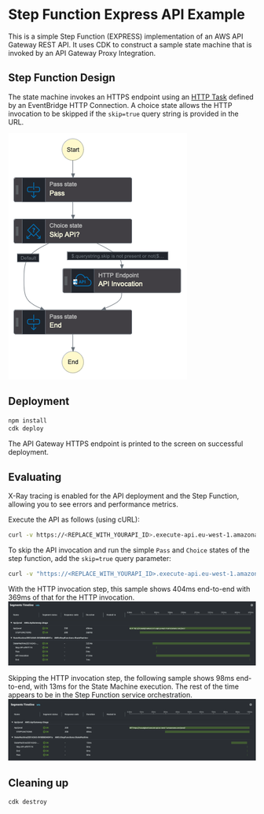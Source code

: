 # Step Function Express API Example

This is a simple Step Function (EXPRESS) implementation of an AWS API Gateway REST API.
It uses CDK to construct a sample state machine that is invoked by an API Gateway Proxy Integration.

## Step Function Design

The state machine invokes an HTTPS endpoint using an [HTTP Task](https://docs.aws.amazon.com/step-functions/latest/dg/connect-third-party-apis.html) defined by an EventBridge HTTP Connection.
A choice state allows the HTTP invocation to be skipped if the `skip=true` query string is provided in the URL.

![Step Function design include a Pass State, a "Skip API" Choice State and an HTTP Endpoint API Invocation](step-function-definition.png)

## Deployment

```sh
npm install
cdk deploy
```
The API Gateway HTTPS endpoint is printed to the screen on successful deployment.

## Evaluating

X-Ray tracing is enabled for the API deployment and the Step Function, allowing you to see errors and performance metrics.

Execute the API as follows (using cURL):

```sh
curl -v https://<REPLACE_WITH_YOURAPI_ID>.execute-api.eu-west-1.amazonaws.com/prod
```

To skip the API invocation and run the simple `Pass` and `Choice` states of the step function, add the `skip=true` query parameter:

```sh
curl -v "https://<REPLACE_WITH_YOURAPI_ID>.execute-api.eu-west-1.amazonaws.com/prod?skip=true"
```

With the HTTP invocation step, this sample shows 404ms end-to-end with 369ms of that for the HTTP invocation.
![AWS X-Ray trace showing the timelines of segments including HTTP invocation](trace-with-api.png)

Skipping the HTTP invocation step, the following sample shows 98ms end-to-end, with 13ms for the State Machine execution. The rest of the time appears to be in the Step Function service orchestration.
![AWS X-Ray trace showing the timelines of segments when HTTP invocation is skipped](trace-without-api.png)

## Cleaning up
```sh
cdk destroy
```